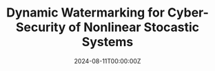 ---
title: 'Dynamic Watermarking for Cyber-Security of Nonlinear Stocastic Systems'
summary: <ins>Tzu-Hsiang Lin</ins>, P. R. Kumar
tags:
  - Cybersecurity
date: '2024-08-11T00:00:00Z'

# Optional external URL for project (replaces project detail page).
external_link: ''

image:
  caption: Photo by rawpixel on
  focal_point: Smart

links:
  - icon: pdf
    icon_pack: fab
    name: Paper
    url: https://dl.acm.org/doi/10.1145/3472716.3472871
url_code: ''
url_pdf: ''
url_slides: ''
url_video: ''

# Slides (optional).
#   Associate this project with Markdown slides.
#   Simply enter your slide deck's filename without extension.
#   E.g. `slides = "example-slides"` references `content/slides/example-slides.md`.
#   Otherwise, set `slides = ""`.
#slides: example
---